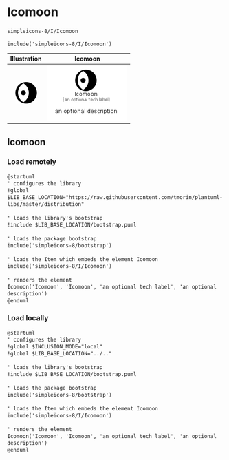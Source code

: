 # Icomoon


```text
simpleicons-8/I/Icomoon
```

```text
include('simpleicons-8/I/Icomoon')
```



| Illustration | Icomoon |
| :---: | :---: |
| ![illustration for Illustration](../../simpleicons-8/I/Icomoon.png) | ![illustration for Icomoon](../../simpleicons-8/I/Icomoon.Local.png) |




## Icomoon

### Load remotely
```plantuml
@startuml
' configures the library
!global $LIB_BASE_LOCATION="https://raw.githubusercontent.com/tmorin/plantuml-libs/master/distribution"

' loads the library's bootstrap
!include $LIB_BASE_LOCATION/bootstrap.puml

' loads the package bootstrap
include('simpleicons-8/bootstrap')

' loads the Item which embeds the element Icomoon
include('simpleicons-8/I/Icomoon')

' renders the element
Icomoon('Icomoon', 'Icomoon', 'an optional tech label', 'an optional description')
@enduml
```

### Load locally
```plantuml
@startuml
' configures the library
!global $INCLUSION_MODE="local"
!global $LIB_BASE_LOCATION="../.."

' loads the library's bootstrap
!include $LIB_BASE_LOCATION/bootstrap.puml

' loads the package bootstrap
include('simpleicons-8/bootstrap')

' loads the Item which embeds the element Icomoon
include('simpleicons-8/I/Icomoon')

' renders the element
Icomoon('Icomoon', 'Icomoon', 'an optional tech label', 'an optional description')
@enduml
```

